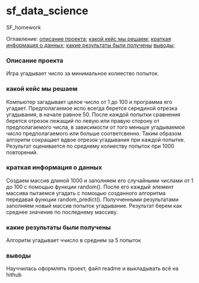 # sf_data_science
SF_homework

Оглавление:
[описание проекта;](https://github.com/vassilkova/sf_data_science/blob/master/project0/README.md#Описание-проекта)
[какой кейс мы решаем;](https://github.com/vassilkova/sf_data_science/blob/master/project0/README.md#какой-кейс-мы-решаем)
[краткая информация о данных;](https://github.com/vassilkova/sf_data_science/blob/master/project0/README.md#краткая-информация-о-данных)
[какие результаты были получены](https://github.com/vassilkova/sf_data_science/blob/master/project0/README.md#какие-результаты-были-получены)
[выводы;](https://github.com/vassilkova/sf_data_science/blob/master/project0/README.md#выводы)

### Описание проекта
Игра угадывает число за минимальное колиество попыток.

### какой кейс мы решаем
Компьютер загадывает целое число от 1 до 100 и программа его угадает.
Предполагаемое исло всегда берется серединой отрезка угадывания, в начале равное 50. После каждой попытки сравнения берется отрезок лежащий по левую или правую сторону от предполагаемого числа, в зависимости от того меньше угадываемое число предполагаемого или больше соответсвенно. Таким образом алгоритм сокращает вдвое отрезок угадывания при каждой попытке.
Результат оценивается по среднему колиеству попыток при 1000 повторений.

### краткая информация о данных
Создаем массив длиной 1000 и заполняем его случайными числами от 1 до 100 с помощью функции random(). После его каждый элемент массива пытаемся угадать с помощью созданного алгоритма передавая функции random_predict(). Получченными результатами заполняем новый массив попыток угадывание. Результат берем как среднее значение по последнему массиву. 

### какие результаты были получены
Алгоритм угадывает ччисло в среднем за 5 попыток

### выводы
Науччилась оформлять проект, файл readme и выкладывать всё на hithub